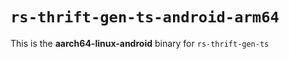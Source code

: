 # `rs-thrift-gen-ts-android-arm64`

This is the **aarch64-linux-android** binary for `rs-thrift-gen-ts`

